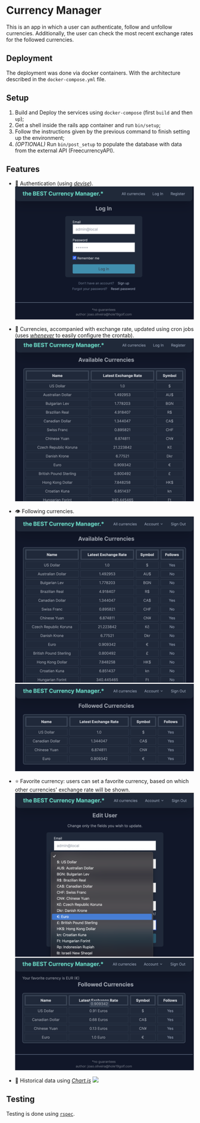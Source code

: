 # Currency Manager

This is an app in which a user can authenticate, follow and unfollow currencies. Additionally, the user can check the most recent exchange rates for the followed currencies.

## Deployment

The deployment was done via docker containers. With the architecture described in the `docker-compose.yml` file.

## Setup

1. Build and Deploy the services using `docker-compose` (first `build` and then `up`);
2. Get a shell inside the rails app container and run `bin/setup`;
3. Follow the instructions given by the previous command to finish setting up the environment;
4. *(OPTIONAL)* Run `bin/post_setup` to populate the database with data from the external API (FreecurrencyAPI).

## Features

* 🔑 Authentication (using [*devise*](https://github.com/heartcombo/devise)).
![](/assets/auth.png)

* 🤑 Currencies, accompanied with exchange rate, updated using cron jobs (uses [*whenever*](https://github.com/javan/whenever) to easily configure the crontab).
![](/assets/currencies.png)

* 👁️ Following currencies.
![](/assets/follow.png)
![](/assets/follow2.png)

* ⭐️ Favorite currency: users can set a favorite currency, based on which other currencies' exchange rate will be shown.
![](/assets/favorite.png)
![](/assets/favorite2.png)

* 🤩 Historical data using [*Chart.js*](https://www.chartjs.org/docs/4.2.1/)
![](/assets/graphs%F0%9F%A4%A9.png)

## Testing

Testing is done using [`rspec`](https://github.com/rspec/rspec-rails).

